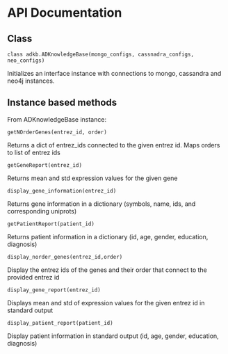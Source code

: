 # API Documentation
## Class
```
class adkb.ADKnowledgeBase(mongo_configs, cassnadra_configs, neo_configs)
```
Initializes an interface instance with connections to mongo, cassandra and neo4j instances.

## Instance based methods
From ADKnowledgeBase instance:

```
getNOrderGenes(entrez_id, order)
```
Returns a dict of entrez_ids connected to the given entrez id. Maps orders to list of entrez ids
```
getGeneReport(entrez_id)
```
Returns mean and std expression values for the given gene
```
display_gene_information(entrez_id)
```
Returns gene information in a dictionary (symbols, name, ids, and corresponding uniprots)
```
getPatientReport(patient_id)
```
Returns patient information in a dictionary (id, age, gender, education, diagnosis)
```
display_norder_genes(entrez_id,order)
```
Display the entrez ids of the genes and their order that connect to the provided entrez id
```
display_gene_report(entrez_id)
```
Displays mean and std of expression values for the given entrez id in standard output
```
display_patient_report(patient_id)
```
Display patient information in standard output (id, age, gender, education, diagnosis)



